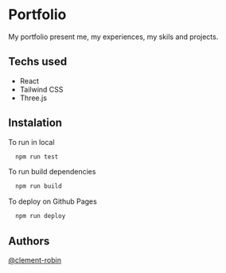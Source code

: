 # Portfolio

My portfolio present me, my experiences, my skils and projects.

## Techs used

- React
- Tailwind CSS
- Three.js


## Instalation

To run in local

```bash
  npm run test
```

To run build dependencies

```bash
  npm run build
```

To deploy on Github Pages

```bash
  npm run deploy
```

## Authors

[@clement-robin](https://www.github.com/clement-robin)

